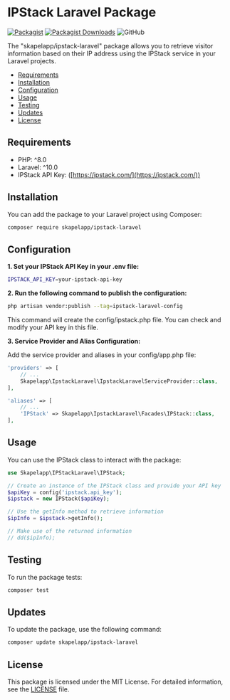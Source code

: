 # IPStack Laravel Package

[![Packagist](https://img.shields.io/packagist/v/skapelapp/ipstack-laravel)](https://packagist.org/packages/skapelapp/ipstack-laravel)
[![Packagist Downloads](https://img.shields.io/packagist/dt/skapelapp/ipstack-laravel)](https://packagist.org/packages/skapelapp/ipstack-laravel)
![GitHub](https://img.shields.io/github/license/skapelapp/ipstack-laravel)

<p>The "skapelapp/ipstack-laravel" package allows you to retrieve visitor information based on their IP address using the IPStack service in your Laravel projects.</p>

- [Requirements](#requirements)
- [Installation](#installation)
- [Configuration](#configuration)
- [Usage](#usage)
- [Testing](#testing)
- [Updates](#updates)
- [License](#license)

## Requirements

- PHP: ^8.0
- Laravel: ^10.0
- IPStack API Key: ([https://ipstack.com/](https://ipstack.com/))

## Installation
You can add the package to your Laravel project using Composer:

```bash
composer require skapelapp/ipstack-laravel
```

## Configuration

<strong>1. Set your IPStack API Key in your .env file:</strong>
```bash
IPSTACK_API_KEY=your-ipstack-api-key
```

<strong>2. Run the following command to publish the configuration:</strong>
```bash
php artisan vendor:publish --tag=ipstack-laravel-config
```

<p>This command will create the config/ipstack.php file. You can check and modify your API key in this file.</p>


<strong>3. Service Provider and Alias Configuration:</strong>

<p>Add the service provider and aliases in your config/app.php file:</p>

```php
'providers' => [
    // ...
    Skapelapp\IpstackLaravel\IpstackLaravelServiceProvider::class,
],

'aliases' => [
    // ...
    'IPStack' => Skapelapp\IpstackLaravel\Facades\IPStack::class,
],
```


## Usage

<p>You can use the IPStack class to interact with the package:</p>

```php
use Skapelapp\IPStackLaravel\IPStack;

// Create an instance of the IPStack class and provide your API key
$apiKey = config('ipstack.api_key');
$ipstack = new IPStack($apiKey);

// Use the getInfo method to retrieve information
$ipInfo = $ipstack->getInfo();

// Make use of the returned information
// dd($ipInfo);
```

## Testing

<p>To run the package tests:</p>

```bash
composer test
```

## Updates

<p>To update the package, use the following command:</p>

```bash
composer update skapelapp/ipstack-laravel
```

## License

This package is licensed under the MIT License. For detailed information, see the <a href="https://github.com/skapelapp/ipstack-laravel/blob/main/LICENSE">LICENSE</a> file.
